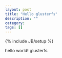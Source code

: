 ```yaml
---
layout: post
title: "Hello glusterfs"
description: ""
category: 
tags: []
---
```

{% include JB/setup %}


hello world!
glusterfs

